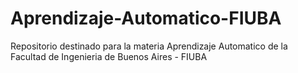 # Aprendizaje-Automatico-FIUBA
Repositorio destinado para la materia Aprendizaje Automatico de la Facultad de Ingenieria de Buenos Aires - FIUBA
